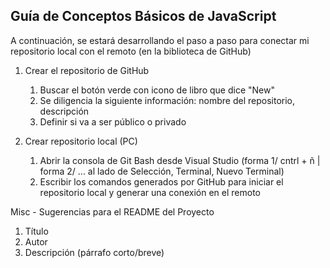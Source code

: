 ## Guía de Conceptos Básicos de JavaScript

A continuación, se estará desarrollando el paso a paso para conectar mi repositorio local con el remoto (en la biblioteca de GitHub)

1. Crear el repositorio de GitHub
    1. Buscar el botón verde con icono de libro que dice "New"
    2. Se diligencia la siguiente información: nombre del repositorio, descripción
    3. Definir si va a ser público o privado

2. Crear repositorio local (PC)
    1. Abrir la consola de Git Bash desde Visual Studio (forma 1/ cntrl + ñ | forma 2/ ... al lado de Selección, Terminal, Nuevo Terminal)
    2. Escribir los comandos generados por GitHub para iniciar el repositorio local y generar una conexión en el remoto

Misc - Sugerencias para el README del Proyecto
1. Título
2. Autor
3. Descripción (párrafo corto/breve)

